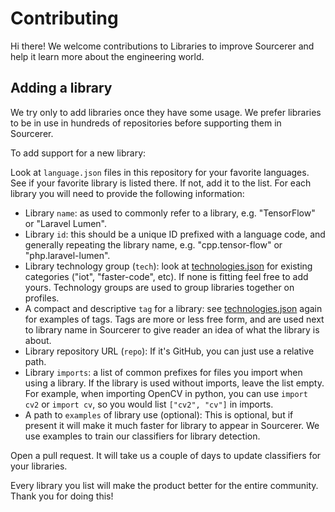 # Contributing

Hi there! We welcome contributions to Libraries to improve Sourcerer and help it learn more about the engineering world.

## Adding a library

We try only to add libraries once they have some usage. We prefer libraries to be in use in hundreds of repositories before supporting them in Sourcerer.

To add support for a new library:

Look at `language.json` files in this repository for your favorite languages. See if your favorite library is listed there. If not, add it to the list. For each library you will need to provide the following information:

* Library `name`: as used to commonly refer to a library, e.g. "TensorFlow" or "Laravel Lumen".
* Library `id`: this should be a unique ID prefixed with a language code, and generally repeating the library name, e.g. "cpp.tensor-flow" or "php.laravel-lumen".
* Library technology group (`tech`): look at [technologies.json](technologies.json) for existing categories ("iot", "faster-code", etc). If none is fitting feel free to add yours. Technology groups are used to group libraries together on profiles.
* A compact and descriptive `tag` for a library: see [technologies.json](technologies.json) again for examples of tags. Tags are more or less free form, and are used next to library name in Sourcerer to give reader an idea of what the library is about.
* Library repository URL (`repo`): If it's GitHub, you can just use a relative path.
* Library `imports`: a list of common prefixes for files you import when using a library. If the library is used without imports, leave the list empty. For example, when importing OpenCV in python, you can use `import cv2` or `import cv`, so you would list `["cv2", "cv"]` in imports.
* A path to `examples` of library use (optional): This is optional, but if present it will make it much faster for library to appear in Sourcerer. We use examples to train our classifiers for library detection.

Open a pull request. It will take us a couple of days to update classifiers for your libraries.

Every library you list will make the product better for the entire community. Thank you for doing this!
